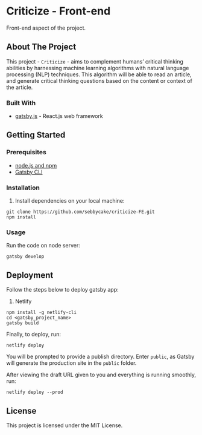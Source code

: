# Criticize - Front-end

Front-end aspect of the project.

## About The Project

This project - `Criticize` - aims to complement humans’ critical thinking abilities by harnessing machine learning algorithms with natural language processing (NLP) techniques. This algorithm will be able to read an article, and generate critical thinking questions based on the content or context of the article.

### Built With

* [gatsby.js](https://www.gatsbyjs.com/) - React.js web framework

## Getting Started

### Prerequisites

* [node.js and npm](https://nodejs.org/en/)
* [Gatsby CLI](https://www.gatsbyjs.com/docs/tutorial/part-0/#gatsby-cli)


### Installation

1. Install dependencies on your local machine:

```
git clone https://github.com/sebbycake/criticize-FE.git
npm install
```

### Usage

Run the code on node server:
```
gatsby develop
```

## Deployment

Follow the steps below to deploy gatsby app:

1. Netlify

```
npm install -g netlify-cli
cd <gatsby_project_name>
gatsby build
```


Finally, to deploy, run:
```
netlify deploy
```
You will be prompted to provide a publish directory. Enter `public`, as Gatsby will generate the production site in the `public` folder.


After viewing the draft URL given to you and everything is running smoothly, run:
```
netlify deploy --prod
```



## License

This project is licensed under the MIT License.
